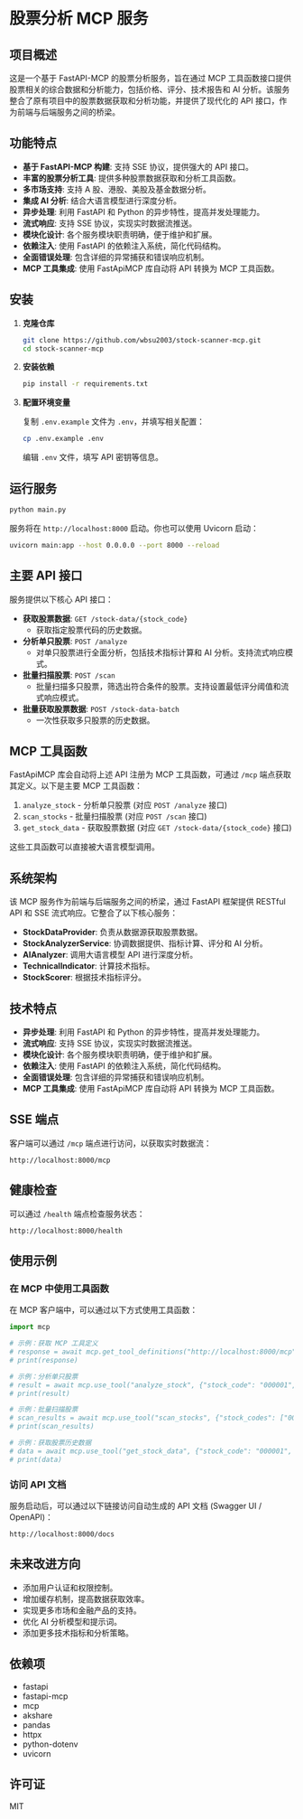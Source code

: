 # 股票分析 MCP 服务

## 项目概述

这是一个基于 FastAPI-MCP 的股票分析服务，旨在通过 MCP 工具函数接口提供股票相关的综合数据和分析能力，包括价格、评分、技术报告和 AI 分析。该服务整合了原有项目中的股票数据获取和分析功能，并提供了现代化的 API 接口，作为前端与后端服务之间的桥梁。

## 功能特点

- **基于 FastAPI-MCP 构建**: 支持 SSE 协议，提供强大的 API 接口。
- **丰富的股票分析工具**: 提供多种股票数据获取和分析工具函数。
- **多市场支持**: 支持 A 股、港股、美股及基金数据分析。
- **集成 AI 分析**: 结合大语言模型进行深度分析。
- **异步处理**: 利用 FastAPI 和 Python 的异步特性，提高并发处理能力。
- **流式响应**: 支持 SSE 协议，实现实时数据流推送。
- **模块化设计**: 各个服务模块职责明确，便于维护和扩展。
- **依赖注入**: 使用 FastAPI 的依赖注入系统，简化代码结构。
- **全面错误处理**: 包含详细的异常捕获和错误响应机制。
- **MCP 工具集成**: 使用 FastApiMCP 库自动将 API 转换为 MCP 工具函数。

## 安装

1.  **克隆仓库**

    ```bash
    git clone https://github.com/wbsu2003/stock-scanner-mcp.git
    cd stock-scanner-mcp
    ```

2.  **安装依赖**

    ```bash
    pip install -r requirements.txt
    ```

3.  **配置环境变量**

    复制 `.env.example` 文件为 `.env`，并填写相关配置：

    ```bash
    cp .env.example .env
    ```

    编辑 `.env` 文件，填写 API 密钥等信息。

## 运行服务

```bash
python main.py
```

服务将在 `http://localhost:8000` 启动。你也可以使用 Uvicorn 启动：

```bash
uvicorn main:app --host 0.0.0.0 --port 8000 --reload
```

## 主要 API 接口

服务提供以下核心 API 接口：

-   **获取股票数据**: `GET /stock-data/{stock_code}`
    -   获取指定股票代码的历史数据。
-   **分析单只股票**: `POST /analyze`
    -   对单只股票进行全面分析，包括技术指标计算和 AI 分析。支持流式响应模式。
-   **批量扫描股票**: `POST /scan`
    -   批量扫描多只股票，筛选出符合条件的股票。支持设置最低评分阈值和流式响应模式。
-   **批量获取股票数据**: `POST /stock-data-batch`
    -   一次性获取多只股票的历史数据。

## MCP 工具函数

FastApiMCP 库会自动将上述 API 注册为 MCP 工具函数，可通过 `/mcp` 端点获取其定义。以下是主要 MCP 工具函数：

1.  `analyze_stock` - 分析单只股票 (对应 `POST /analyze` 接口)
2.  `scan_stocks` - 批量扫描股票 (对应 `POST /scan` 接口)
3.  `get_stock_data` - 获取股票数据 (对应 `GET /stock-data/{stock_code}` 接口)

这些工具函数可以直接被大语言模型调用。

## 系统架构

该 MCP 服务作为前端与后端服务之间的桥梁，通过 FastAPI 框架提供 RESTful API 和 SSE 流式响应。它整合了以下核心服务：

-   **StockDataProvider**: 负责从数据源获取股票数据。
-   **StockAnalyzerService**: 协调数据提供、指标计算、评分和 AI 分析。
-   **AIAnalyzer**: 调用大语言模型 API 进行深度分析。
-   **TechnicalIndicator**: 计算技术指标。
-   **StockScorer**: 根据技术指标评分。

## 技术特点

-   **异步处理**: 利用 FastAPI 和 Python 的异步特性，提高并发处理能力。
-   **流式响应**: 支持 SSE 协议，实现实时数据流推送。
-   **模块化设计**: 各个服务模块职责明确，便于维护和扩展。
-   **依赖注入**: 使用 FastAPI 的依赖注入系统，简化代码结构。
-   **全面错误处理**: 包含详细的异常捕获和错误响应机制。
-   **MCP 工具集成**: 使用 FastApiMCP 库自动将 API 转换为 MCP 工具函数。

## SSE 端点

客户端可以通过 `/mcp` 端点进行访问，以获取实时数据流：

```
http://localhost:8000/mcp
```

## 健康检查

可以通过 `/health` 端点检查服务状态：

```
http://localhost:8000/health
```

## 使用示例

### 在 MCP 中使用工具函数

在 MCP 客户端中，可以通过以下方式使用工具函数：

```python
import mcp

# 示例：获取 MCP 工具定义
# response = await mcp.get_tool_definitions("http://localhost:8000/mcp")
# print(response)

# 示例：分析单只股票
# result = await mcp.use_tool("analyze_stock", {"stock_code": "000001", "market_type": "A"})
# print(result)

# 示例：批量扫描股票
# scan_results = await mcp.use_tool("scan_stocks", {"stock_codes": ["000001", "000002"], "min_score": 70})
# print(scan_results)

# 示例：获取股票历史数据
# data = await mcp.use_tool("get_stock_data", {"stock_code": "000001", "start_date": "2023-01-01", "end_date": "2023-12-31"})
# print(data)
```

### 访问 API 文档

服务启动后，可以通过以下链接访问自动生成的 API 文档 (Swagger UI / OpenAPI)：

```
http://localhost:8000/docs
```

## 未来改进方向

-   添加用户认证和权限控制。
-   增加缓存机制，提高数据获取效率。
-   实现更多市场和金融产品的支持。
-   优化 AI 分析模型和提示词。
-   添加更多技术指标和分析策略。

## 依赖项

-   fastapi
-   fastapi-mcp
-   mcp
-   akshare
-   pandas
-   httpx
-   python-dotenv
-   uvicorn

## 许可证

MIT
